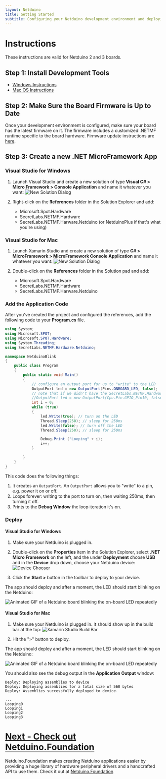 ```yaml
---
layout: Netduino
title: Getting Started
subtitle: Configuring your Netduino development environment and deploying your first application.
---
```


# Instructions

These instructions are valid for Netduino 2 and 3 boards.

## Step 1: Install Development Tools

 * [Windows Instructions](/Netduino/Getting_Started/Installation/Windows)
 * [Mac OS Instructions](/Netduino/Getting_Started/Installation/Mac)

## Step 2: Make Sure the Board Firmware is Up to Date

Once your development environment is configured, make sure your board has the latest firmware on it. The firmware includes a customized .NETMF runtime specific to the board hardware. Firmware update instructions are [here](../About/Updating_Firmware).

## Step 3: Create a new .NET MicroFramework App
 	
### Visual Studio for Windows

 1. Launch Visual Studio and create a new solution of type **Visual C# > Micro Framework > Console Application** and name it whatever you want:
 ![New Solution Dialog](02-New_Solution_VS.png)
 
 2. Right-click on the **References** folder in the Solution Explorer and add:
 
     * Microsoft.Spot.Hardware
     * SecretLabs.NETMF.Hardware
     * SecretLabs.NETMF.Harware.Netduino (or NetduinoPlus if that's what you're using)

### Visual Studio for Mac

 1. Launch Xamarin Studio and create a new solution of type **C# > MicroFramework > MicroFramework Console Application** and name it whatever you want:
![New Solution Dialog](01-NewSolution_XS.png)

 2. Double-click on the **References** folder in the Solution pad and add:
 
    * Microsoft.Spot.Hardware
    * SecretLabs.NETMF.Hardware
    * SecretLabs.NETMF.Harware.Netduino

### Add the Application Code

After you've created the project and configured the references, add the following code to your **Program.cs** file.

```csharp
using System;
using Microsoft.SPOT;
using Microsoft.SPOT.Hardware;
using System.Threading;
using SecretLabs.NETMF.Hardware.Netduino;

namespace NetduinoBlink
{
	public class Program
	{
		public static void Main()
		{
			// configure an output port for us to "write" to the LED
			OutputPort led = new OutputPort(Pins.ONBOARD_LED, false); 
			// note that if we didn't have the SecretLabs.NETMF.Hardware.Netduino DLL, we could also manually access it this way:
			//OutputPort led = new OutputPort(Cpu.Pin.GPIO_Pin10, false); 
			int i = 0;
			while (true) 
			{ 
				led.Write(true); // turn on the LED 
				Thread.Sleep(250); // sleep for 250ms 
				led.Write(false); // turn off the LED 
				Thread.Sleep(250); // sleep for 250ms 

				Debug.Print ("Looping" + i);
				i++;
			} 

		}
	}
}
```

This code does the following things:

 1. It creates an `OutputPort`. An `OutputPort` allows you to "write" to a pin, e.g. power it on or off.
 2. Loops forever: writing to the port to turn on, then waiting 250ms, then turning it off.
 3. Prints to the **Debug Window** the loop iteration it's on.

### Deploy
 
#### Visual Studio for Windows

 1. Make sure your Netduino is plugged in.
  	
 2. Double-click on the **Properties** item in the Solution Explorer, select **.NET Micro Framework** on the left, and the under **Deployment** choose **USB** and in the **Device** drop down, choose your Netduino device:
 ![Device Chooser](04-VS_Device_Choose.png)

 3. Click the **Start >** button in the toolbar to deploy to your device.
 
The app should deploy and after a moment, the LED should start blinking on the Netduino:

![Animated GIF of a Netduino board blinking the on-board LED repeatedly](05-blinking_Netduino.gif)


#### Visual Studio for Mac

 1. Make sure your Netduino is plugged in. It should show up in the build bar at the top:
![Xamarin Studio Build Bar](03-Build_Bar.png)

 2. Hit the ">" button to deploy.
 
The app should deploy and after a moment, the LED should start blinking on the Netduino:

![Animated GIF of a Netduino board blinking the on-board LED repeatedly](05-blinking_Netduino.gif)

You should also see the debug output in the **Application Output** window:

```
Deploy: Deploying assemblies to device
Deploy: Deploying assemblies for a total size of 560 bytes
Deploy: Assemblies successfully deployed to device.

...
Looping0
Looping1
Looping2
Looping3
```

# [Next - Check out Netduino.Foundation](http://netduino.foundation)

Netduino.Foundation makes creating Netduino applications easier by providing a huge library of hardware peripheral drivers and a handcrafted API to use them. Check it out at [Netduino.Foundation](http://netduino.foundation).

<br/>
